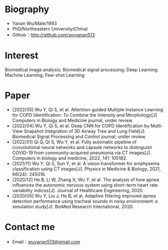 # Biography

 - Yanan Wu/Male/1993
 - PhD/Northeastern University(China)
 - Github：http://github.com/wuyanan513
# Interest
Biomedical image analysis; Biomedical signal processing; Deep Learning: Machine Learning; Few-shot Learning

# Paper
- [2022/05] Wu Y, Qi S, et al. Attention-guided Multiple Instance Learning for COPD Identification: To Combine the Intensity and Morphology[J] Computers in Biology and Medicine journal, under review.
- [2022/04] Wu Y, Qi S, et al. Deep CNN for COPD Identification by Multi-View Snapshot Integration of 3D Airway Tree and Lung Field[J]. Biomedical Signal Processing and Control journal, under review.
- [2022/01] Qi Q, Qi S, Wu Y, et al. Fully automatic pipeline of convolutional neural networks and capsule networks to distinguish COVID-19 from community-acquired pneumonia via CT images[J]. Computers in biology and medicine, 2022, 141: 105182.
- [2021/11] Wu Y, Qi S, Sun Y, et al. A vision transformer for emphysema classification using CT images[J]. Physics in Medicine & Biology, 2021, 66(24): 245016.
- [2020/12] He B, Li W, Zhang X, Wu Y, et al. The analysis of how apnea influences the autonomic nervous system using short-term heart rate variability indices[J]. Journal of Healthcare Engineering, 2020.
- [2020/05] Wu Y, Liu J, He B, et al. Adaptive filtering improved apnea detection performance using tracheal sounds in noisy environment: a simulation study[J]. BioMed Research International, 2020.

# Contact me

- Email：wuyanan513@gmail.com
